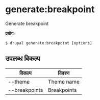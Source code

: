 # generate:breakpoint
Generate breakpoint

**प्रयोग:**
```
$ drupal generate:breakpoint [options]
```

## उपलब्ध विकल्प
विकल्प | विवरण
-------|-------------
--theme | Theme name
--breakpoints | Breakpoints
